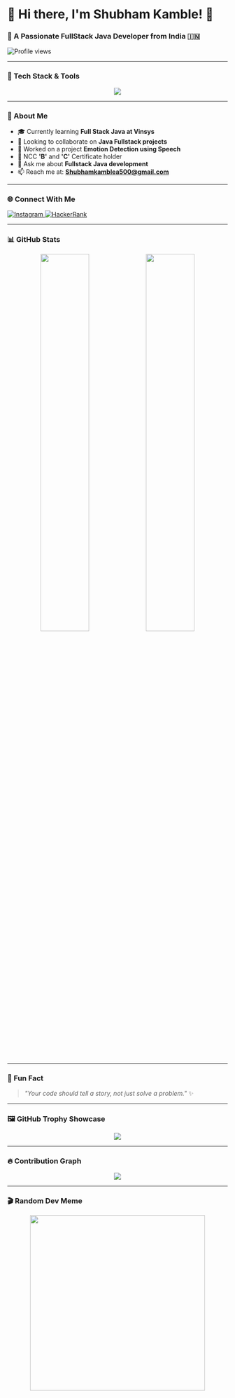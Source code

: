 # 💫 Hi there, I'm Shubham Kamble! 👋  
### 🚀 A Passionate FullStack Java Developer from India 🇮🇳

![Profile views](https://komarev.com/ghpvc/?username=SHUBHAMKAMBLE500&label=Profile%20views&color=0e75b6&style=flat)

---

### 🔧 Tech Stack & Tools  
<p align="center">
  <img src="https://skillicons.dev/icons?i=java,spring,html,css,javascript,react,nodejs,bootstrap,mysql,postgresql,oracle,git,linux,python,c,cpp,aws,androidstudio" />
</p>

---

### 🎯 About Me
- 🎓 Currently learning **Full Stack Java at Vinsys**
- 🤝 Looking to collaborate on **Java Fullstack projects**
- 🧠 Worked on a project **Emotion Detection using Speech**
- 🏅 NCC **'B'** and **'C'** Certificate holder
- 💬 Ask me about **Fullstack Java development**
- 📫 Reach me at: **Shubhamkamblea500@gmail.com**

---

### 🌐 Connect With Me

<p align="left">
  <a href="https://instagram.com/cdt.shubhamkamble1500" target="_blank">
    <img src="https://img.shields.io/badge/Instagram-%23E4405F.svg?&style=for-the-badge&logo=instagram&logoColor=white" alt="Instagram"/>
  </a>
  <a href="https://www.hackerrank.com/shubhamkamblea51" target="_blank">
    <img src="https://img.shields.io/badge/HackerRank-2EC866?style=for-the-badge&logo=HackerRank&logoColor=white" alt="HackerRank"/>
  </a>
</p>

---

### 📊 GitHub Stats
<p align="center">
  <img src="https://github-readme-stats.vercel.app/api?username=SHUBHAMKAMBLE500&show_icons=true&theme=radical" width="47%"/>
  <img src="https://github-readme-streak-stats.herokuapp.com/?user=SHUBHAMKAMBLE500&theme=radical" width="47%"/>
</p>

---

### 🧠 Fun Fact
> _"Your code should tell a story, not just solve a problem."_ ✨

---

### 🖼️ GitHub Trophy Showcase
<p align="center">
  <img src="https://github-profile-trophy.vercel.app/?username=SHUBHAMKAMBLE500&theme=radical&no-frame=true&row=1&column=7"/>
</p>

---

### 🔥 Contribution Graph
<p align="center">
  <img src="https://github-readme-activity-graph.cyclic.app/graph?username=SHUBHAMKAMBLE500&theme=rogue" />
</p>

---

### 🎬 Random Dev Meme
<p align="center">
  <img src="https://random-memer.herokuapp.com/" width="400" />
</p>

